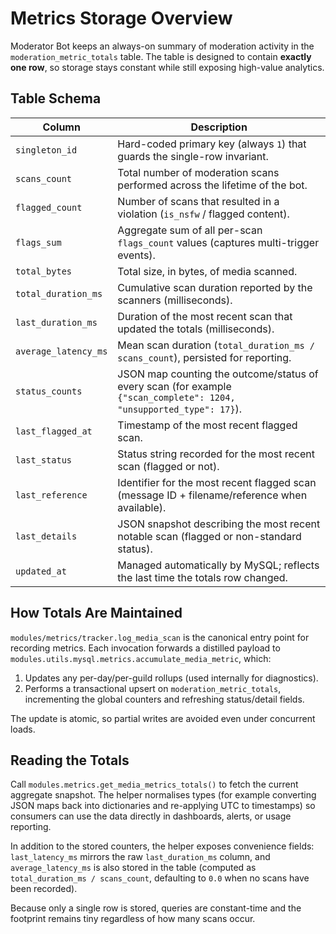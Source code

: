 # Metrics Storage Overview

Moderator Bot keeps an always-on summary of moderation activity in the `moderation_metric_totals` table. The table is designed to contain **exactly one row**, so storage stays constant while still exposing high-value analytics.

## Table Schema

| Column | Description |
| --- | --- |
| `singleton_id` | Hard-coded primary key (always `1`) that guards the single-row invariant. |
| `scans_count` | Total number of moderation scans performed across the lifetime of the bot. |
| `flagged_count` | Number of scans that resulted in a violation (`is_nsfw` / flagged content). |
| `flags_sum` | Aggregate sum of all per-scan `flags_count` values (captures multi-trigger events). |
| `total_bytes` | Total size, in bytes, of media scanned. |
| `total_duration_ms` | Cumulative scan duration reported by the scanners (milliseconds). |
| `last_duration_ms` | Duration of the most recent scan that updated the totals (milliseconds). |
| `average_latency_ms` | Mean scan duration (`total_duration_ms / scans_count`), persisted for reporting. |
| `status_counts` | JSON map counting the outcome/status of every scan (for example `{"scan_complete": 1204, "unsupported_type": 17}`). |
| `last_flagged_at` | Timestamp of the most recent flagged scan. |
| `last_status` | Status string recorded for the most recent scan (flagged or not). |
| `last_reference` | Identifier for the most recent flagged scan (message ID + filename/reference when available). |
| `last_details` | JSON snapshot describing the most recent notable scan (flagged or non-standard status). |
| `updated_at` | Managed automatically by MySQL; reflects the last time the totals row changed. |

## How Totals Are Maintained

`modules/metrics/tracker.log_media_scan` is the canonical entry point for recording metrics. Each invocation forwards a distilled payload to `modules.utils.mysql.metrics.accumulate_media_metric`, which:

1. Updates any per-day/per-guild rollups (used internally for diagnostics).
2. Performs a transactional upsert on `moderation_metric_totals`, incrementing the global counters and refreshing status/detail fields.

The update is atomic, so partial writes are avoided even under concurrent loads.

## Reading the Totals

Call `modules.metrics.get_media_metrics_totals()` to fetch the current aggregate snapshot. The helper normalises types (for example converting JSON maps back into dictionaries and re-applying UTC to timestamps) so consumers can use the data directly in dashboards, alerts, or usage reporting.

In addition to the stored counters, the helper exposes convenience fields: `last_latency_ms` mirrors the raw `last_duration_ms` column, and `average_latency_ms` is also stored in the table (computed as `total_duration_ms / scans_count`, defaulting to `0.0` when no scans have been recorded).

Because only a single row is stored, queries are constant-time and the footprint remains tiny regardless of how many scans occur.
